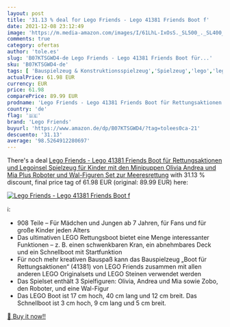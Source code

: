 ```yaml
---
layout: post
title: '31.13 % deal for Lego Friends - Lego 41381 Friends Boot f'
date: 2021-12-08 23:12:49
image: 'https://m.media-amazon.com/images/I/61LhL-IxOsS._SL500_._SL400_.jpg'
comments: true
category: ofertas
author: 'tole.es'
slug: 'B07KTSGWD4-de Lego Friends - Lego 41381 Friends Boot für...'
sku: 'B07KTSGWD4-de'
tags: [ 'Bauspielzeug & Konstruktionsspielzeug','Spielzeug','lego','lego friends', ]
actualPrice: 61.98 EUR
currency: EUR
price: 61.98
comparePrice: 89.99 EUR
prodname: 'Lego Friends - Lego 41381 Friends Boot für Rettungsaktionen und Legoinsel  Spielzeug für Kinder mit den Minipuppen Olivia  Andrea und Mia  Plus Roboter und Wal-Figuren  Set zur Meeresrettung'
country: 'de'
flag: '🇩🇪'
brand: 'Lego Friends'
buyurl: 'https://www.amazon.de/dp/B07KTSGWD4/?tag=tolees0ca-21'
descuento: '31.13'
average: '98.5264912280697'
---
```


There's a deal [Lego Friends - Lego 41381 Friends Boot für Rettungsaktionen und Legoinsel  Spielzeug für Kinder mit den Minipuppen Olivia  Andrea und Mia  Plus Roboter und Wal-Figuren  Set zur Meeresrettung](https://www.amazon.de/dp/B07KTSGWD4/?tag=tolees0ca-21)  with  31.13 % discount, final price tag of  61.98 EUR (original: 89.99 EUR) here:

[![Lego Friends - Lego 41381 Friends Boot f](https://m.media-amazon.com/images/I/61LhL-IxOsS._SL500_._SL400_.jpg)](https://www.amazon.de/dp/B07KTSGWD4/?tag=tolees0ca-21)

ℹ️:

- 908 Teile – Für Mädchen und Jungen ab 7 Jahren, für Fans und für große Kinder jeden Alters
- Das ultimativen LEGO Rettungsboot bietet eine Menge interessanter Funktionen – z. B. einen schwenkbaren Kran, ein abnehmbares Deck und ein Schnellboot mit Startfunktion
- Für noch mehr kreativen Bauspaß kann das Bauspielzeug „Boot für Rettungsaktionen“ (41381) von LEGO Friends zusammen mit allen anderen LEGO Originalsets und LEGO Steinen verwendet werden
- Das Spielset enthält 3 Spielfiguren: Olivia, Andrea und Mia sowie Zobo, den Roboter, und eine Wal-Figur
- Das LEGO Boot ist 17 cm hoch, 40 cm lang und 12 cm breit. Das Schnellboot ist 3 cm hoch, 9 cm lang und 5 cm breit.

[🛒 Buy it now!!](https://www.amazon.de/dp/B07KTSGWD4/?tag=tolees0ca-21)
